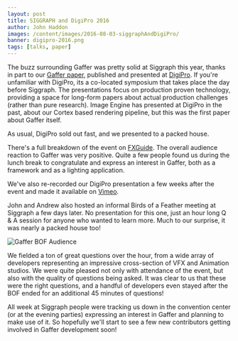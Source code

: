 ```yaml
---
layout: post
title: SIGGRAPH and DigiPro 2016
author: John Haddon
images: /content/images/2016-08-03-siggraphAndDigiPro/
banner: digipro-2016.png
tags: [talks, paper]
---
```


The buzz surrounding Gaffer was pretty solid at Siggraph this year, thanks in part to our [Gaffer paper](https://dl.acm.org/citation.cfm?id=2947696), published and presented at [DigiPro](https://dp2016.digiproconf.org). If you're unfamiliar with DigiPro, its a co-located symposium that takes place the day before Siggraph. The presentations focus on production proven technology, providing a space for long-form papers about actual production challenges (rather than pure research). Image Engine has presented at DigiPro in the past, about our Cortex based rendering pipeline, but this was the first paper about Gaffer itself.

As usual, DigiPro sold out fast, and we presented to a packed house.

There's a full breakdown of the event on [FXGuide](https://www.fxguide.com/quicktakes/siggraph-saturday-digipro). The overall audience reaction to Gaffer was very positive. Quite a few people found us during the lunch break to congratulate and express an interest in Gaffer, both as a framework and as a lighting application.

We've also re-recorded our DigiPro presentation a few weeks after the event and made it available on [Vimeo](https://vimeo.com/201047816).

John and Andrew also hosted an informal Birds of a Feather meeting at Siggraph a few days later. No presentation for this one, just an hour long Q & A session for anyone who wanted to learn more. Much to our surprise, it was nearly a packed house too!

![Gaffer BOF Audience](https://image-engine.com/wp-content/uploads/2016/08/BOF_DigiPro_2016__07.jpg)

We fielded a ton of great questions over the hour, from a wide array of developers representing an impressive cross-section of VFX and Animation studios. We were quite pleased not only with attendance of the event, but also with the quality of questions being asked. It was clear to us that these were the right questions, and a handful of developers even stayed after the BOF ended for an additional 45 minutes of questions!

All week at Siggraph people were tracking us down in the convention center (or at the evening parties) expressing an interest in Gaffer and planning to make use of it. So hopefully we'll start to see a few new contributors getting involved in Gaffer development soon!
